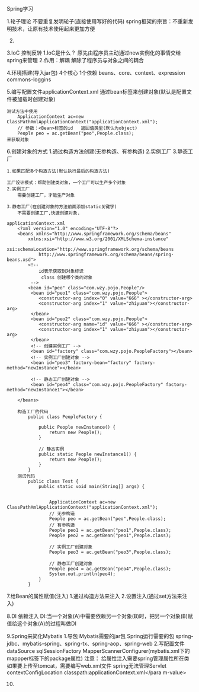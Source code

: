 Spring学习

1.轮子理论
	不要重复发明轮子(直接使用写好的代码)
	spring框架的宗旨：不重新发明技术，让原有技术使用起来更加方便

2.

3.IoC 控制反转
	1.IoC是什么？
		原先由程序员主动通过new实例化的事情交给spring来管理
	2.作用：解耦
		解除了程序员与对象之间的耦合

4.环境搭建(导入jar包)
	4个核心 1个依赖
	beans、core、context、expression
	commons-loggins

5.编写配置文件applicationContext.xml
	通过bean标签来创建对象(默认是配置文件被加载时创建对象)
		<?xml version="1.0" encoding="UTF-8"?>
		<beans xmlns="http://www.springframework.org/schema/beans"
			xmlns:xsi="http://www.w3.org/2001/XMLSchema-instance"
			xsi:schemaLocation="http://www.springframework.org/schema/beans
				http://www.springframework.org/schema/beans/spring-beans.xsd">
			<!-- 
				id表示获取到对象标识
				 class 创建哪个类的对象
			 -->
			<bean id="peo" class="com.wzy.pojo.People"/>
		</beans>
		
	测试方法中使用
		ApplicationContext ac=new ClassPathXmlApplicationContext("applicationContext.xml");
		// 参数：<Bean>标签的id   返回值类型(默认为object)
		People peo = ac.getBean("peo",People.class);
	来获取对象

6.创建对象的方式
	1.通过构造方法创建(无参构造、有参构造)
	2.实例工厂
	3.静态工厂
	
	1.如果匹配多个构造方法(默认执行最后的构造方法)
	
	工厂设计模式：帮助创建类对象，一个工厂可以生产多个对象
	2.实例工厂
		需要创建工厂，才能生产对象
		
	3.静态工厂(在创建对象的方法前面添加static关键字)
		不需要创建工厂,快速创建对象.
	
	applicationContext.xml
		<?xml version="1.0" encoding="UTF-8"?>
		<beans xmlns="http://www.springframework.org/schema/beans"
			xmlns:xsi="http://www.w3.org/2001/XMLSchema-instance"
			xsi:schemaLocation="http://www.springframework.org/schema/beans
				http://www.springframework.org/schema/beans/spring-beans.xsd">
			<!-- 
				id表示获取到对象标识
				 class 创建哪个类的对象
			 -->
			<bean id="peo" class="com.wzy.pojo.People"/>
			 <bean id="peo1" class="com.wzy.pojo.People">
				<constructor-arg index="0" value="666" ></constructor-arg>
				<constructor-arg index="1" value="zhiyuan"></constructor-arg>
			 </bean>
			 <bean id="peo2" class="com.wzy.pojo.People">
				<constructor-arg name="id" value="666" ></constructor-arg>
				<constructor-arg index="1" value="zhiyuan"></constructor-arg>
			 </bean>
			 <!-- 创建实例工厂 -->
			 <bean id="factory" class="com.wzy.pojo.PeopleFactory"></bean>
			 <!-- 实例工厂创建对象 -->
			 <bean id="peo3" factory-bean="factory" factory-method="newInstance"></bean>
			 
			 <!-- 静态工厂创建对象 -->
			 <bean id="peo4" class="com.wzy.pojo.PeopleFactory" factory-method="newInstance1"></bean>
			 
		</beans>
	
		构造工厂的代码
			public class PeopleFactory {

				public People newInstance() {
					return new People();
				}
				
				// 静态实例
				public static People newInstance1() {
					return new People();
				}
			}
		测试代码
			public class Test {
				public static void main(String[] args) {
					
					
					ApplicationContext ac=new ClassPathXmlApplicationContext("applicationContext.xml");
					// 无参构造
					People peo = ac.getBean("peo",People.class);
					// 有参构造
					People peo1 = ac.getBean("peo1",People.class);
					People peo2 = ac.getBean("peo1",People.class);

					// 实例工厂创建对象
					People peo3 = ac.getBean("peo3",People.class);
					
					// 静态工厂创建对象
					People peo4 = ac.getBean("peo4",People.class);
					System.out.println(peo4);
				}
			}

7.给Bean的属性赋值(注入)
	1.通过构造方法来注入
	2.设置注入(通过set方法来注入)

8.DI 依赖注入
	DI:当一个对象(A)中需要依赖另一个对象(B)时，把另一个对象(B)赋值给这个对象(A)的过程叫做DI

9.Spring来简化Mybatis
	1.导包
		Mybatis需要的jar包
		Spring运行需要的包
		spring-jdbc、mybatis-spring、spring-tx、spring-aop、spring-web
	2.写配置文件
		dataSource
		sqlSessionFactory
		MapperScannerConfigurer(mybatis.xml下的mappper标签下的package属性)
		注意：
			给属性注入需要spring管理属性所在类
			如果要上传至tomcat，需要编写web.xml文件
			spring无法管理Servlet
				<!-- 上下文参数 -->
				<context-param> <param-name>contextConfigLocation</param-name>
				<!-- spring 配置文件 -->
				<param-value>classpath:applicationContext.xml</para m-value> </context-param>
		
10.









